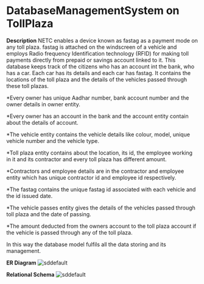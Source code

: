 # DatabaseManagementSystem on TollPlaza

**Description**
NETC enables a device known as fastag as a payment mode on any toll plaza. fastag is attached on the windscreen of a vehicle and employs Radio frequency Identification technology (RFID) for making toll payments directly from prepaid or savings account linked to it. This database keeps track of the citizens who has an account int the bank, who has a car. Each car has its details and each car has fastag. It contains the locations of the toll plaza and the details of the vehicles passed through these toll plazas.

*Every owner has unique Aadhar number, bank account number and the owner details in owner entity.

*Every owner has an account in the bank and the account entity contain about the details of account.

*The vehicle entity contains the vehicle details like colour, model, unique vehicle number and the vehicle type.

*Toll plaza entity contains about the location, its id, the employee working in it and its contractor and every toll plaza has different amount.

*Contractors and employee details are in the contractor and employee entity which has unique contractor id and employee id respectively.

*The fastag contains the unique fastag id associated with each vehicle and the id issued date.

*The vehicle passes entity gives the details of the vehicles passed through toll plaza and the date of passing.

*The amount deducted from the owners account to the toll plaza account if the vehicle is passed
 through any of the toll plaza.
 
In this way the database model fulfils all the data storing and its management.

**ER Diagram**
![sddefault](https://user-images.githubusercontent.com/83768127/230460555-d41dd860-fc50-426c-951b-02fc19d65774.png)

**Relational Schema**
![sddefault](https://user-images.githubusercontent.com/83768127/230461613-d59cb5ab-c642-4533-9ff1-6da7eb785ea7.png)



